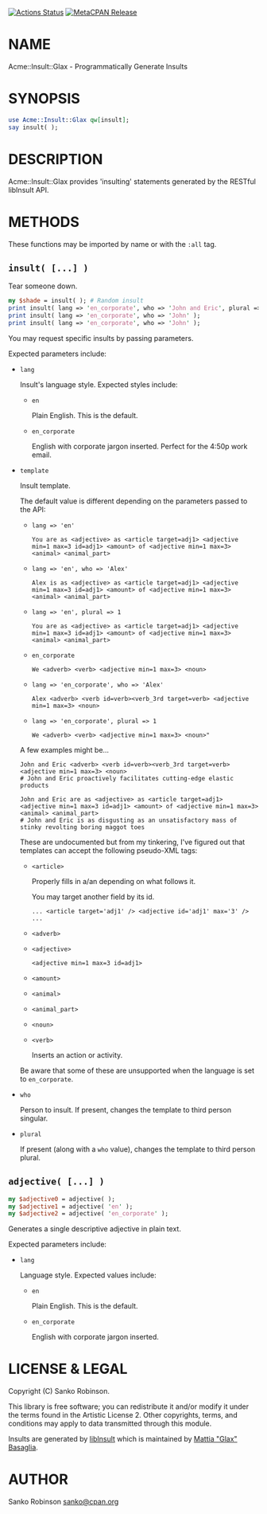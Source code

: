 [![Actions Status](https://github.com/sanko/Acme-Insult-Glax/actions/workflows/ci.yml/badge.svg)](https://github.com/sanko/Acme-Insult-Glax/actions) [![MetaCPAN Release](https://badge.fury.io/pl/Acme-Insult-Glax.svg)](https://metacpan.org/release/Acme-Insult-Glax)
# NAME

Acme::Insult::Glax - Programmatically Generate Insults

# SYNOPSIS

```perl
use Acme::Insult::Glax qw[insult];
say insult( );
```

# DESCRIPTION

Acme::Insult::Glax provides 'insulting' statements generated by the RESTful libInsult API.

# METHODS

These functions may be imported by name or with the `:all` tag.

## `insult( [...] )`

Tear someone down.

```perl
my $shade = insult( ); # Random insult
print insult( lang => 'en_corporate', who => 'John and Eric', plural => 1 );
print insult( lang => 'en_corporate', who => 'John' );
print insult( lang => 'en_corporate', who => 'John' );
```

You may request specific insults by passing parameters.

Expected parameters include:

- `lang`

    Insult's language style. Expected styles include:

    - `en`

        Plain English. This is the default.

    - `en_corporate`

        English with corporate jargon inserted. Perfect for the 4:50p work email.

- `template`

    Insult template.

    The default value is different depending on the parameters passed to the API:

    - `lang => 'en'`

        ```
        You are as <adjective> as <article target=adj1> <adjective min=1 max=3 id=adj1> <amount> of <adjective min=1 max=3> <animal> <animal_part>
        ```

    - `lang => 'en', who => 'Alex'`

        ```
        Alex is as <adjective> as <article target=adj1> <adjective min=1 max=3 id=adj1> <amount> of <adjective min=1 max=3> <animal> <animal_part>
        ```

    - `lang => 'en', plural => 1`

        ```
        You are as <adjective> as <article target=adj1> <adjective min=1 max=3 id=adj1> <amount> of <adjective min=1 max=3> <animal> <animal_part>
        ```

    - `en_corporate`

        ```
        We <adverb> <verb> <adjective min=1 max=3> <noun>
        ```

    - `lang => 'en_corporate', who => 'Alex'`

        ```
        Alex <adverb> <verb id=verb><verb_3rd target=verb> <adjective min=1 max=3> <noun>
        ```

    - `lang => 'en_corporate', plural => 1`

        ```
        We <adverb> <verb> <adjective min=1 max=3> <noun>"
        ```

    A few examples might be...

    ```
    John and Eric <adverb> <verb id=verb><verb_3rd target=verb> <adjective min=1 max=3> <noun>
    # John and Eric proactively facilitates cutting-edge elastic products

    John and Eric are as <adjective> as <article target=adj1> <adjective min=1 max=3 id=adj1> <amount> of <adjective min=1 max=3> <animal> <animal_part>
    # John and Eric is as disgusting as an unsatisfactory mass of stinky revolting boring maggot toes
    ```

    These are undocumented but from my tinkering, I've figured out that templates can accept the following pseudo-XML tags:

    - `<article>`

        Properly fills in a/an depending on what follows it.

        You may target another field by its id.

        ```
        ... <article target='adj1' /> <adjective id='adj1' max='3' /> ...
        ```

    - `<adverb>`
    - `<adjective>`

        ```
        <adjective min=1 max=3 id=adj1>
        ```

    - `<amount>`
    - `<animal>`
    - `<animal_part>`
    - `<noun>`
    - `<verb>`

        Inserts an action or activity.

    Be aware that some of these are unsupported when the language is set to `en_corporate`.

- `who`

    Person to insult. If present, changes the template to third person singular.

- `plural`

    If present (along with a `who` value), changes the template to third person plural.

## `adjective( [...] )`

```perl
my $adjective0 = adjective( );
my $adjective1 = adjective( 'en' );
my $adjective2 = adjective( 'en_corporate' );
```

Generates a single descriptive adjective in plain text.

Expected parameters include:

- `lang`

    Language style. Expected values include:

    - `en`

        Plain English. This is the default.

    - `en_corporate`

        English with corporate jargon inserted.

# LICENSE & LEGAL

Copyright (C) Sanko Robinson.

This library is free software; you can redistribute it and/or modify it under the terms found in the Artistic License
2\. Other copyrights, terms, and conditions may apply to data transmitted through this module.

Insults are generated by [libInsult](https://gitlab.com/mattia.basaglia/LibInsult) which is maintained by [Mattia
"Glax" Basaglia](https://mattbas.org/).

# AUTHOR

Sanko Robinson <sanko@cpan.org>
